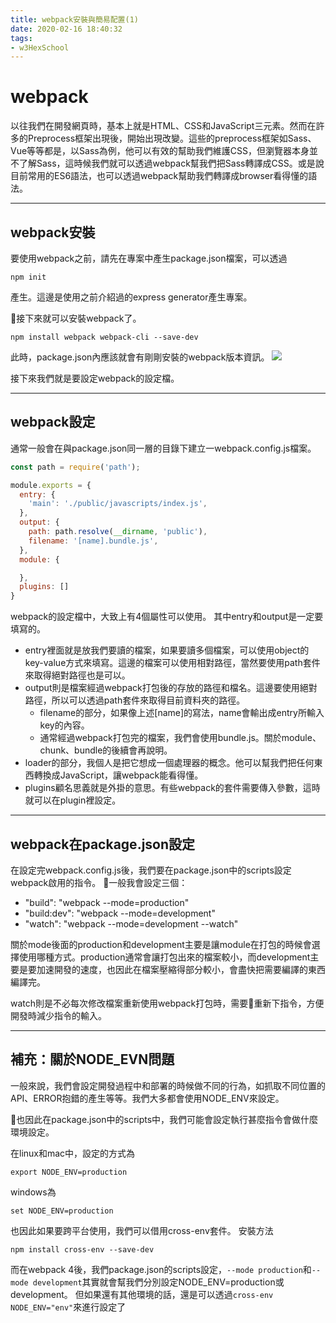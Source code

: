 ```yaml
---
title: webpack安裝與簡易配置(1)
date: 2020-02-16 18:40:32
tags:
- w3HexSchool
---
```


# webpack
以往我們在開發網頁時，基本上就是HTML、CSS和JavaScript三元素。然而在許多的Preprocess框架出現後，開始出現改變。這些的preprocess框架如Sass、Vue等等都是，以Sass為例，他可以有效的幫助我們維護CSS，但瀏覽器本身並不了解Sass，這時候我們就可以透過webpack幫我們把Sass轉譯成CSS。或是說目前常用的ES6語法，也可以透過webpack幫助我們轉譯成browser看得懂的語法。

---

## webpack安裝
要使用webpack之前，請先在專案中產生package.json檔案，可以透過
```
npm init
```
產生。這邊是使用之前介紹過的express generator產生專案。

接下來就可以安裝webpack了。

```
npm install webpack webpack-cli --save-dev
```
此時，package.json內應該就會有剛剛安裝的webpack版本資訊。
![](/webpack/1.png)

接下來我們就是要設定webpack的設定檔。

---

## webpack設定

通常一般會在與package.json同一層的目錄下建立一webpack.config.js檔案。

```javascript
const path = require('path');

module.exports = {
  entry: {
    'main': './public/javascripts/index.js',
  },
  output: {
    path: path.resolve(__dirname, 'public'),
    filename: '[name].bundle.js',
  },
  module: {

  },
  plugins: []
}
```
webpack的設定檔中，大致上有4個屬性可以使用。
其中entry和output是一定要填寫的。
* entry裡面就是放我們要讀的檔案，如果要讀多個檔案，可以使用object的key-value方式來填寫。這邊的檔案可以使用相對路徑，當然要使用path套件來取得絕對路徑也是可以。
* output則是檔案經過webpack打包後的存放的路徑和檔名。這邊要使用絕對路徑，所以可以透過path套件來取得目前資料夾的路徑。
  * filename的部分，如果像上述[name]的寫法，name會輸出成entry所輸入key的內容。
  * 通常經過webpack打包完的檔案，我們會使用bundle.js。關於module、chunk、bundle的後續會再說明。
* loader的部分，我個人是把它想成一個處理器的概念。他可以幫我們把任何東西轉換成JavaScript，讓webpack能看得懂。
* plugins顧名思義就是外掛的意思。有些webpack的套件需要傳入參數，這時就可以在plugin裡設定。

---

## webpack在package.json設定
在設定完webpack.config.js後，我們要在package.json中的scripts設定webpack啟用的指令。
一般我會設定三個：
* "build": "webpack --mode=production"
* "build:dev": "webpack --mode=development"
* "watch": "webpack --mode=development --watch"

關於mode後面的production和development主要是讓module在打包的時候會選擇使用哪種方式。production通常會讓打包出來的檔案較小，而development主要是要加速開發的速度，也因此在檔案壓縮得部分較小，會盡快把需要編譯的東西編譯完。

watch則是不必每次修改檔案重新使用webpack打包時，需要重新下指令，方便開發時減少指令的輸入。

---
## 補充：關於NODE_EVN問題
一般來說，我們會設定開發過程中和部署的時候做不同的行為，如抓取不同位置的API、ERROR抱錯的產生等等。我們大多都會使用NODE_ENV來設定。

也因此在package.json中的scripts中，我們可能會設定執行甚麼指令會做什麼環境設定。

在linux和mac中，設定的方式為
```
export NODE_ENV=production
```
windows為
```
set NODE_ENV=production
```
也因此如果要跨平台使用，我們可以借用cross-env套件。
安裝方法
```
npm install cross-env --save-dev
```

而在webpack 4後，我們package.json的scripts設定，` --mode production `和` --mode development `其實就會幫我們分別設定NODE_ENV=production或development。
但如果還有其他環境的話，還是可以透過`cross-env NODE_ENV="env"`來進行設定了


